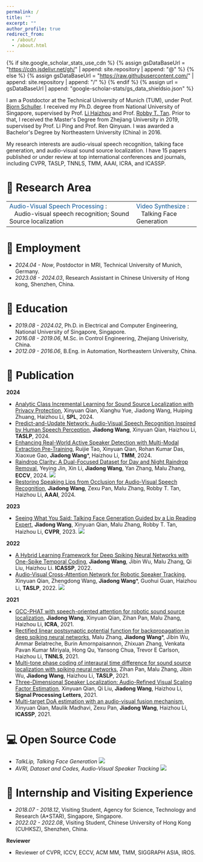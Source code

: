 ```yaml
---
permalink: /
title: ""
excerpt: ""
author_profile: true
redirect_from: 
  - /about/
  - /about.html
---
```


{% if site.google_scholar_stats_use_cdn %}
{% assign gsDataBaseUrl = "https://cdn.jsdelivr.net/gh/" | append: site.repository | append: "@" %}
{% else %}
{% assign gsDataBaseUrl = "https://raw.githubusercontent.com/" | append: site.repository | append: "/" %}
{% endif %}
{% assign url = gsDataBaseUrl | append: "google-scholar-stats/gs_data_shieldsio.json" %}

<span class='anchor' id='about-me'></span>

I am a Postdoctor at the Technical University of Munich (TUM), under Prof. [Bjorn Schuller](https://scholar.google.com/citations?user=TxKNCSoAAAAJ&hl=en&oi=ao). I received my Ph.D. degree from National University of Singapore, supervised by Prof. [Li Haizhou](https://scholar.google.com/citations?user=z8_x7C8AAAAJ&hl=en) and Prof. [Robby T. Tan](https://scholar.google.com/citations?user=MOD0gv4AAAAJ&hl=en&oi=ao). Prior to that, I received the Master's Degree from Zhejiang University in 2019, supervised by Prof. Li Ping and Prof. Ren Qinyuan. I was awarded a Bachelor's Degree by Northeastern University (China) in 2016.

My research interests are audio-visual speech recognition, talking face generation, and audio-visual sound source localization. I have 15 papers published or under review at top international conferences and journals, including CVPR, TASLP, TNNLS, TMM, AAAI, ICRA, and ICASSP.

# 📜 Research Area
<table style="border-collapse: collapse; border: none;">
  <tr style="border: none;">
    <td style="border: none;"> <font color="#0b5394"> Audio-Visual Speech Processing </font>: <BR>&nbsp;&nbsp; Audio-visual speech recognition; Sound Source localization</td>
    <td style="border: none;"> <font color="#0b5394"> Video Synthesize </font>: <BR>&nbsp;&nbsp; Talking Face Generation </td>
  </tr>
</table>

# 💼 Employment

- *2024.04 - Now*, Postdoctor in MRI, Technical University of Munich, Germany.
- *2023.08 - 2024.03*, Research Assistant in Chinese University of Hong kong, Shenzhen, China.

# 🏫 Education

- *2019.08 - 2024.02*, Ph.D. in Electrical and Computer Engineering, National University of Singapore, Singapore.
- *2016.08 - 2019.06*, M.Sc. in Control Engineering, Zhejiang Univerisity, China.
- *2012.09 - 2016.06*, B.Eng. in Automation, Northeastern University, China.

# 📝 Publication
**2024**
- [Analytic Class Incremental Learning for Sound Source Localization with Privacy Protection](https://ieeexplore.ieee.org/abstract/document/10771830), Xinyuan Qian, Xianghu Yue, Jiadong Wang, Huiping Zhuang, Haizhou Li, **SPL**, 2024.
- [Predict-and-Update Network: Audio-Visual Speech Recognition Inspired by Human Speech Perception](https://arxiv.org/pdf/2209.01768.pdf), **Jiadong Wang**, Xinyuan Qian, Haizhou Li, **TASLP**, 2024.
- [Enhancing Real-World Active Speaker Detection with Multi-Modal Extraction Pre-Training](https://arxiv.org/abs/2404.00861), Ruijie Tao, Xinyuan Qian, Rohan Kumar Das, Xiaoxue Gao, **Jiadong Wang***, Haizhou Li, **TMM**, 2024.
- [Raindrop Clarity: A Dual-Focused Dataset for Day and Night Raindrop Removal](https://arxiv.org/abs/2407.16957), Yeying Jin, Xin Li, **Jiadong Wang**, Yan Zhang, Malu Zhang, **ECCV**, 2024. [![](https://img.shields.io/github/stars/jinyeying/RaindropClarity?style=social&label=Code+Stars)](https://github.com/jinyeying/RaindropClarity)
- [Restoring Speaking Lips from Occlusion for Audio-Visual Speech Recognition](https://ojs.aaai.org/index.php/AAAI/article/view/29882), **Jiadong Wang**, Zexu Pan, Malu Zhang, Robby T. Tan, Haizhou Li, **AAAI**, 2024.
  
**2023**
- [Seeing What You Said: Talking Face Generation Guided by a Lip Reading Expert](https://openaccess.thecvf.com/content/CVPR2023/papers/Wang_Seeing_What_You_Said_Talking_Face_Generation_Guided_by_a_CVPR_2023_paper.pdf), **Jiadong Wang**, Xinyuan Qian, Malu Zhang, Robby T. Tan, Haizhou Li, **CVPR**, 2023. [![](https://img.shields.io/github/stars/Sxjdwang/TalkLip?style=social&label=Code+Stars)](https://github.com/Sxjdwang/TalkLip)

**2022**
- [A Hybrid Learning Framework for Deep Spiking Neural Networks with One-Spike Temporal Coding](https://ieeexplore.ieee.org/abstract/document/9746792/), **Jiadong Wang**, Jibin Wu, Malu Zhang, Qi Liu, Haizhou Li. **ICASSP**, 2022.
- [Audio-Visual Cross-Attention Network for Robotic Speaker Tracking](https://ieeexplore.ieee.org/stamp/stamp.jsp?arnumber=9968308), Xinyuan Qian, Zhengdong Wang, **Jiadong Wang***, Guohui Guan, Haizhou Li, **TASLP**, 2022. [![](https://img.shields.io/github/stars/catherine-qian/TASLP2022-AVRI?style=social&label=Code+Stars)](https://github.com/catherine-qian/TASLP2022-AVRI)

**2021**

- [GCC-PHAT with speech-oriented attention for robotic sound source localization](https://www.researchgate.net/profile/Jiadong-Wang-7/publication/354983550_GCC-PHAT_with_Speech-oriented_Attention_for_Robotic_Sound_Source_Localization/links/61567c6f4a82eb7cb5d81096/GCC-PHAT-with-Speech-oriented-Attention-for-Robotic-Sound-Source-Localization.pdf), **Jiadong Wang**, Xinyuan Qian, Zihan Pan, Malu Zhang, Haizhou Li, **ICRA**, 2021.
- [Rectified linear postsynaptic potential function for backpropagation in deep spiking neural networks](https://arxiv.org/pdf/2003.11837.pdf), Malu Zhang, **Jiadong Wang***, Jibin Wu, Ammar Belatreche, Burin Amornpaisannon, Zhixuan Zhang, Venkata Pavan Kumar Miriyala, Hong Qu, Yansong Chua, Trevor E Carlson, Haizhou Li, **TNNLS**, 2021.
- [Multi-tone phase coding of interaural time difference for sound source localization with spiking neural networks](https://ieeexplore.ieee.org/abstract/document/9502013/), Zihan Pan, Malu Zhang, Jibin Wu, **Jiadong Wang**, Haizhou Li, **TASLP**, 2021.
- [Three-Dimensional Speaker Localization: Audio-Refined Visual Scaling Factor Estimation](https://ieeexplore.ieee.org/stamp/stamp.jsp?arnumber=9466446), Xinyuan Qian, Qi Liu, **Jiadong Wang**, Haizhou Li, **Signal Processing Letters**, 2021.
- [Multi-target DoA estimation with an audio-visual fusion mechanism](https://arxiv.org/pdf/2105.06107.pdf), Xinyuan Qian, Maulik Madhavi, Zexu Pan, **Jiadong Wang**, Haizhou Li, **ICASSP**, 2021.


# 💻 Open Source Code
- *TalkLip, Talking Face Generation* [![](https://img.shields.io/github/stars/Sxjdwang/TalkLip?style=social&label=Code+Stars)](https://github.com/Sxjdwang/TalkLip)
- *AVRI, Dataset and Codes, Audio-Visual Speaker Tracking* [![](https://img.shields.io/github/stars/catherine-qian/TASLP2022-AVRI?style=social&label=Code+Stars)](https://github.com/catherine-qian/TASLP2022-AVRI)


# 👔 Internship and Visiting Experience

- *2018.07 - 2018.12*, Visiting Student, Agency for Science, Technology and Research (A*STAR), Singapore, Singapore.
- *2022.02 - 2022.08*, Visiting Student, Chinese University of Hong Kong (CUHKSZ), Shenzhen, China.

**Reviewer**

- Reviewer of CVPR, ICCV, ECCV, ACM MM, TMM, SIGGRAPH ASIA, IROS.


